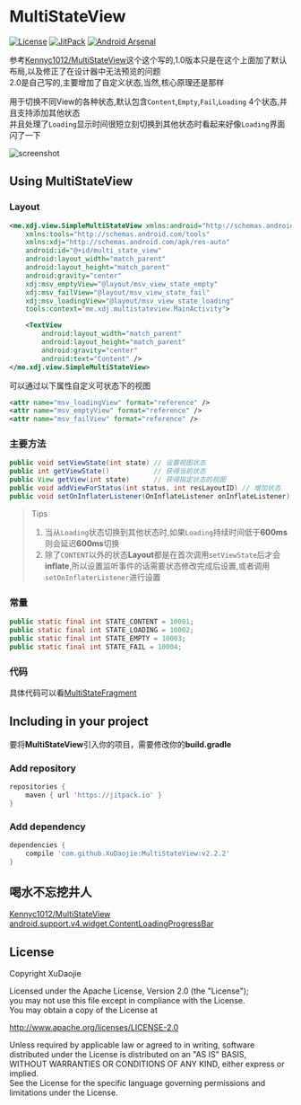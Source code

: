 MultiStateView
==============
[![License](https://img.shields.io/badge/license-Apache%202.0-blue.svg)](LICENSE) [![JitPack](https://jitpack.io/v/XuDaojie/MultiStateView.svg)](https://jitpack.io/#XuDaojie/MultiStateView) [![Android Arsenal](https://img.shields.io/badge/Android%20Arsenal-MultiStateView-green.svg?style=true)](https://android-arsenal.com/details/1/4386)

参考[Kennyc1012/MultiStateView](https://github.com/Kennyc1012/MultiStateView)这个这个写的,1.0版本只是在这个上面加了默认布局,以及修正了在设计器中无法预览的问题<br>
2.0是自己写的,主要增加了自定义状态,当然,核心原理还是那样

用于切换不同View的各种状态,默认包含`Content`,`Empty`,`Fail`,`Loading` 4个状态,并且支持添加其他状态<br>
并且处理了`Loading`显示时间很短立刻切换到其他状态时看起来好像`Loading`界面闪了一下

![screenshot](https://github.com/XuDaojie/MultiStateView/blob/develop/art/MultiStateView.gif)

## Using MultiStateView
### Layout
``` xml
<me.xdj.view.SimpleMultiStateView xmlns:android="http://schemas.android.com/apk/res/android"
    xmlns:tools="http://schemas.android.com/tools"
    xmlns:xdj="http://schemas.android.com/apk/res-auto"
    android:id="@+id/multi_state_view"
    android:layout_width="match_parent"
    android:layout_height="match_parent"
    android:gravity="center"
    xdj:msv_emptyView="@layout/msv_view_state_empty"
    xdj:msv_failView="@layout/msv_view_state_fail"
    xdj:msv_loadingView="@layout/msv_view_state_loading"
    tools:context="me.xdj.multistateview.MainActivity">

    <TextView
        android:layout_width="match_parent"
        android:layout_height="match_parent"
        android:gravity="center"
        android:text="Content" />
</me.xdj.view.SimpleMultiStateView>
```

可以通过以下属性自定义可状态下的视图
``` xml
<attr name="msv_loadingView" format="reference" />
<attr name="msv_emptyView" format="reference" />
<attr name="msv_failView" format="reference" />
```

### 主要方法
``` java 
public void setViewState(int state) // 设置视图状态 
public int getViewState()           // 获得当前状态
public View getView(int state)      // 获得指定状态的视图
public void addViewForStatus(int status, int resLayoutID) // 增加状态
public void setOnInflaterListener(OnInflateListener onInflateListener) // 各状态Layout inflate时触发(除了CONTENT)
```

> Tips<br>
> 1. 当从`Loading`状态切换到其他状态时,如果`Loading`持续时间低于**600ms**则会延迟**600ms**切换<br>
> 2. 除了`CONTENT`以外的状态**Layout**都是在首次调用`setViewState`后才会**inflate**,所以设置监听事件的话需要状态修改完成后设置,或者调用`setOnInflaterListener`进行设置

### 常量
``` java
public static final int STATE_CONTENT = 10001;
public static final int STATE_LOADING = 10002;
public static final int STATE_EMPTY = 10003;
public static final int STATE_FAIL = 10004;
```

### 代码
具体代码可以看[MultiStateFragment](https://github.com/XuDaojie/MultiStateView/blob/develop/app/src/main/java/me/xdj/multistateview/MultiStateFragment.java)

## Including in your project
要将**MultiStateView**引入你的项目，需要修改你的**build.gradle**

### Add repository 
``` groovy
repositories {
    maven { url 'https://jitpack.io' }
}
```
### Add dependency
``` groovy
dependencies {
    compile 'com.github.XuDaojie:MultiStateView:v2.2.2'
}
```

## 喝水不忘挖井人
[Kennyc1012/MultiStateView](https://github.com/Kennyc1012/MultiStateView)<br>
[android.support.v4.widget.ContentLoadingProgressBar](https://android.googlesource.com/platform/frameworks/support/+/refs/heads/master/v4/java/android/support/v4/widget/ContentLoadingProgressBar.java)

## License
Copyright XuDaojie

Licensed under the Apache License, Version 2.0 (the "License");<br>
you may not use this file except in compliance with the License.<br>
You may obtain a copy of the License at<br>

   http://www.apache.org/licenses/LICENSE-2.0

Unless required by applicable law or agreed to in writing, software<br>
distributed under the License is distributed on an "AS IS" BASIS,<br>
WITHOUT WARRANTIES OR CONDITIONS OF ANY KIND, either express or implied.<br>
See the License for the specific language governing permissions and<br>
limitations under the License.<br>